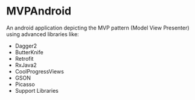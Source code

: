 # MVPAndroid
An android application depicting the MVP pattern (Model View Presenter)
using advanced libraries like:<br>
<UL>
<LI>Dagger2</LI>
<LI>ButterKnife</LI>
<LI>Retrofit</LI>
<LI>RxJava2</LI>
<LI>CoolProgressViews</LI>
<LI>GSON</LI>
<LI>Picasso</LI>
<LI>Support Libraries</LI>
</UL>
<br><br>

